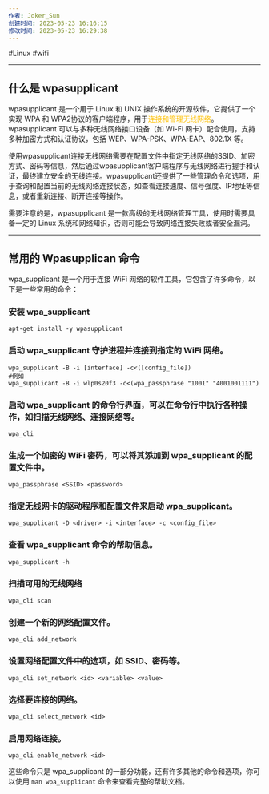 ```yaml
---
作者: Joker_Sun
创建时间: 2023-05-23 16:16:15
修改时间: 2023-05-23 16:29:38 
--- 
```


#Linux #wifi

---
## 什么是 wpasupplicant
wpasupplicant 是一个用于 Linux 和 UNIX 操作系统的开源软件，它提供了一个实现 WPA 和 WPA2协议的客户端程序，用于<font color="#ffc000">连接和管理无线网络</font>。wpasupplicant 可以与多种无线网络接口设备（如 Wi-Fi 网卡）配合使用，支持多种加密方式和认证协议，包括 WEP、WPA-PSK、WPA-EAP、802.1X 等。

使用wpasupplicant连接无线网络需要在配置文件中指定无线网络的SSID、加密方式、密码等信息，然后通过wpasupplicant客户端程序与无线网络进行握手和认证，最终建立安全的无线连接。wpasupplicant还提供了一些管理命令和选项，用于查询和配置当前的无线网络连接状态，如查看连接速度、信号强度、IP地址等信息，或者重新连接、断开连接等操作。

需要注意的是，wpasupplicant 是一款高级的无线网络管理工具，使用时需要具备一定的 Linux 系统和网络知识，否则可能会导致网络连接失败或者安全漏洞。

---
## 常用的 Wpasupplican 命令
wpa_supplicant 是一个用于连接 WiFi 网络的软件工具，它包含了许多命令，以下是一些常用的命令：
### 安装 wpa_supplicant
```shell
apt-get install -y wpasupplicant
```
### 启动 wpa_supplicant 守护进程并连接到指定的 WiFi 网络。 
```shell
wpa_supplicant -B -i [interface] -c<([config_file])
#例如
wpa_supplicant -B -i wlp0s20f3 -c<(wpa_passphrase "1001" "4001001111")
```
### 启动 wpa_supplicant 的命令行界面，可以在命令行中执行各种操作，如扫描无线网络、连接网络等。
```shell
wpa_cli
```
###  生成一个加密的 WiFi 密码，可以将其添加到 wpa_supplicant 的配置文件中。
```shell
wpa_passphrase <SSID> <password>
```
###  指定无线网卡的驱动程序和配置文件来启动 wpa_supplicant。
```shell
wpa_supplicant -D <driver> -i <interface> -c <config_file>
```
    
###  查看 wpa_supplicant 命令的帮助信息。
```shell
wpa_supplicant -h
```
###  扫描可用的无线网络
```shell
wpa_cli scan
```
    
###  创建一个新的网络配置文件。
```shell
wpa_cli add_network
```
    
### 设置网络配置文件中的选项，如 SSID、密码等。
```shell
wpa_cli set_network <id> <variable> <value>
```
    
###  选择要连接的网络。
```shell
wpa_cli select_network <id>
```
    
### 启用网络连接。
```shell
wpa_cli enable_network <id>
```


这些命令只是 wpa_supplicant 的一部分功能，还有许多其他的命令和选项，你可以使用 `man wpa_supplicant` 命令来查看完整的帮助文档。
